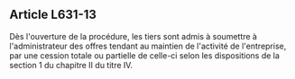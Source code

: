 Article L631-13
----
Dès l'ouverture de la procédure, les tiers sont admis à soumettre à
l'administrateur des offres tendant au maintien de l'activité de l'entreprise,
par une cession totale ou partielle de celle-ci selon les dispositions de la
section 1 du chapitre II du titre IV.
